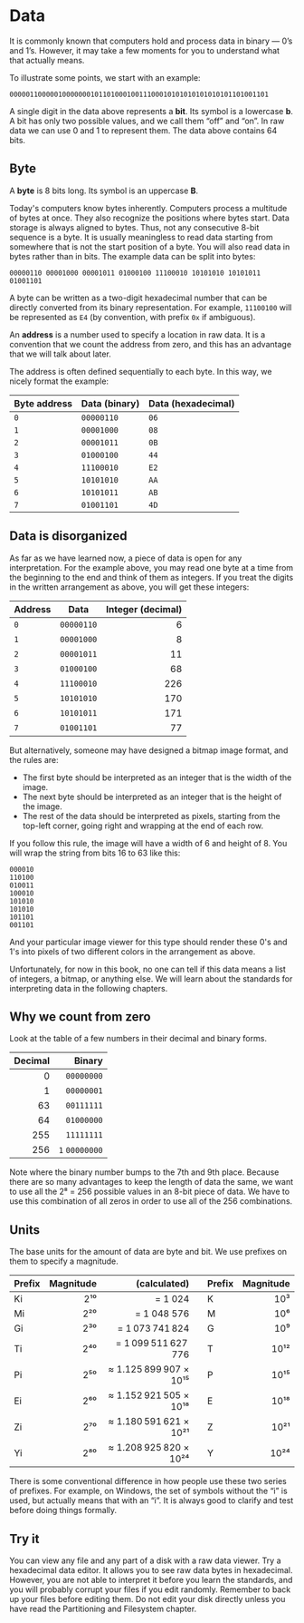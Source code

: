 # Data

<lm class="lm-concept"></lm>It is commonly known that computers hold and process data in binary — 0’s and 1’s. However, it may take a few moments for you to understand what that actually means.

To illustrate some points, we start with an example:

```
0000011000001000000010110100010011100010101010101010101101001101
```

A single digit in the data above represents a **bit**. Its symbol is a lowercase **b**. A bit has only two possible values, and we call them “off” and “on”. In raw data we can use 0 and 1 to represent them. The data above contains 64 bits.

## Byte

<lm class="lm-concept"></lm>A **byte** is 8 bits long. Its symbol is an uppercase **B**.

Today's computers know bytes inherently. Computers process a multitude of bytes at once. They also recognize the positions where bytes start. Data storage is always aligned to bytes. Thus, not any consecutive 8-bit sequence is a byte. It is usually meaningless to read data starting from somewhere that is not the start position of a byte. You will also read data in bytes rather than in bits. The example data can be split into bytes:

```
00000110 00001000 00001011 01000100 11100010 10101010 10101011 01001101
```

A byte can be written as a two-digit hexadecimal number that can be directly converted from its binary representation. For example, `11100100` will be represented as `E4` (by convention, with prefix `0x` if ambiguous).

An **address** is a number used to specify a location in raw data. It is a convention that we count the address from zero, and this has an advantage that we will talk about later.

The address is often defined sequentially to each byte. In this way, we nicely format the example:

| Byte address | Data (binary) | Data (hexadecimal) |
| ------------ | ------------- | ------------------ |
| `0`          | `00000110`    | `06`               |
| `1`          | `00001000`    | `08`               |
| `2`          | `00001011`    | `0B`               |
| `3`          | `01000100`    | `44`               |
| `4`          | `11100010`    | `E2`               |
| `5`          | `10101010`    | `AA`               |
| `6`          | `10101011`    | `AB`               |
| `7`          | `01001101`    | `4D`               |

## Data is disorganized

<lm class="lm-concept"></lm>As far as we have learned now, a piece of data is open for any interpretation. For the example above, you may read one byte at a time from the beginning to the end and think of them as integers. If you treat the digits in the written arrangement as above, you will get these integers:

| Address | Data       | Integer (decimal) |
| ------- | ---------- | ----------------: |
| `0`     | `00000110` |                 6 |
| `1`     | `00001000` |                 8 |
| `2`     | `00001011` |                11 |
| `3`     | `01000100` |                68 |
| `4`     | `11100010` |               226 |
| `5`     | `10101010` |               170 |
| `6`     | `10101011` |               171 |
| `7`     | `01001101` |                77 |

But alternatively, someone may have designed a bitmap image format, and the rules are:

- The first byte should be interpreted as an integer that is the width of the image.
- The next byte should be interpreted as an integer that is the height of the image.
- The rest of the data should be interpreted as pixels, starting from the top-left corner, going right and wrapping at the end of each row.

If you follow this rule, the image will have a width of 6 and height of 8. You will wrap the string from bits 16 to 63 like this:

```
000010
110100
010011
100010
101010
101010
101101
001101
```

And your particular image viewer for this type should render these 0's and 1's into pixels of two different colors in the arrangement as above.

Unfortunately, for now in this book, no one can tell if this data means a list of integers, a bitmap, or anything else. We will learn about the standards for interpreting data in the following chapters.

## Why we count from zero

<lm class="lm-concept"></lm>Look at the table of a few numbers in their decimal and binary forms.

| Decimal |         Binary |
| ------: | -------------: |
|       0 |     `00000000` |
|       1 |     `00000001` |
|      63 |     `00111111` |
|      64 |     `01000000` |
|     255 |     `11111111` |
|     256 | `1` `00000000` |

Note where the binary number bumps to the 7th and 9th place. Because there are so many advantages to keep the length of data the same, we want to use all the 2⁸ = 256 possible values in an 8-bit piece of data. We have to use this combination of all zeros in order to use all of the 256 combinations.

## Units

<lm class="lm-concept"></lm><lm class="lm-standard"></lm>The base units for the amount of data are byte and bit. We use prefixes on them to specify a magnitude.

| Prefix | Magnitude |           (calculated) |     | Prefix | Magnitude |
| ------ | --------: | ---------------------: | --- | ------ | --------: |
| Ki     |       2¹⁰ |                = 1 024 |     | K      |       10³ |
| Mi     |       2²⁰ |            = 1 048 576 |     | M      |       10⁶ |
| Gi     |       2³⁰ |        = 1 073 741 824 |     | G      |       10⁹ |
| Ti     |       2⁴⁰ |    = 1 099 511 627 776 |     | T      |      10¹² |
| Pi     |       2⁵⁰ | ≈ 1.125 899 907 × 10¹⁵ |     | P      |      10¹⁵ |
| Ei     |       2⁶⁰ | ≈ 1.152 921 505 × 10¹⁸ |     | E      |      10¹⁸ |
| Zi     |       2⁷⁰ | ≈ 1.180 591 621 × 10²¹ |     | Z      |      10²¹ |
| Yi     |       2⁸⁰ | ≈ 1.208 925 820 × 10²⁴ |     | Y      |      10²⁴ |

<lm class="lm-implementation"></lm>There is some conventional difference in how people use these two series of prefixes. For example, on Windows, the set of symbols without the “i” is used, but actually means that with an “i”. It is always good to clarify and test before doing things formally.

## Try it

<lm class="lm-application"></lm>You can view any file and any part of a disk with a raw data viewer. Try a hexadecimal data editor. It allows you to see raw data bytes in hexadecimal. However, you are not able to interpret it before you learn the standards, and you will probably corrupt your files if you edit randomly. Remember to back up your files before editing them. Do not edit your disk directly unless you have read the Partitioning and Filesystem chapter.
